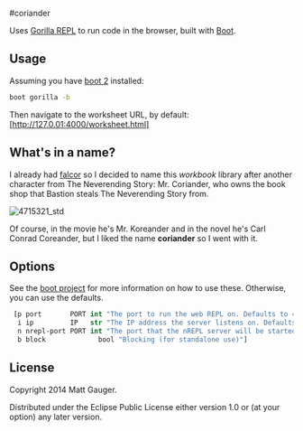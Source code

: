 #coriander

Uses [Gorilla REPL](http://gorilla-repl.org/) to run code in the browser, built with [Boot](http://boot-clj.com/).

## Usage

Assuming you have [boot 2](http://boot-clj.com/) installed:

```bash
boot gorilla -b
```

Then navigate to the worksheet URL, by default: [http://127.0.01:4000/worksheet.html]

## What's in a name?

I already had [falcor](https://github.com/mathias/falcor) so I decided to name this *workbook* library after another character from The Neverending Story: Mr. Coriander, who owns the book shop that Bastion steals The Neverending Story from.

![4715321_std](https://cloud.githubusercontent.com/assets/3340/5512956/4e757838-87aa-11e4-92a8-3b577105cb71.jpg)

Of course, in the movie he's Mr. Koreander and in the novel he's Carl Conrad Coreander, but I liked the name **coriander** so I went with it.

## Options

See the [boot project](https://github.com/boot-clj/boot) for more information
on how to use these. Otherwise, you can use the defaults.

```clojure
 [p port       PORT int "The port to run the web REPL on. Defaults to 4000."
  i ip         IP   str "The IP address the server listens on. Defaults to 127.0.0.1"
  n nrepl-port PORT int "The port that the nREPL server will be started up on. Defaults to a free port."
  b block             bool "Blocking (for standalone use)"]
```

## License

Copyright 2014 Matt Gauger.

Distributed under the Eclipse Public License either version 1.0 or (at your option) any later version.
